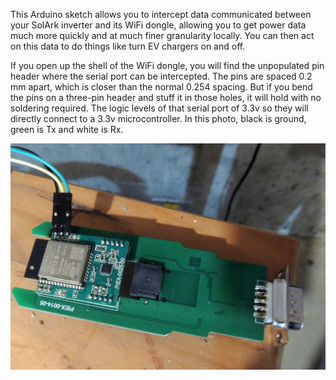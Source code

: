 This Arduino sketch allows you to intercept data communicated between your SolArk inverter and its WiFi dongle, allowing you to get power data much more quickly and at much finer granularity locally. You can then act on this data to do things like turn EV chargers on and off.

If you open up the shell of the WiFi dongle, you will find the unpopulated pin header where the serial port can be intercepted. The pins are spaced 0.2 mm apart, which is closer than the normal 0.254 spacing.  But if you bend the pins on a three-pin header and stuff it in those holes, it will hold with no soldering required.
The logic levels of that serial port of 3.3v so they will directly connect to a 3.3v microcontroller.  In this photo, black is ground, green is Tx and white is Rx.

![alt text](dongle_serial.jpg?raw=true)

